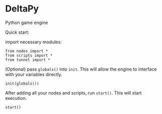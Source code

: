 # DeltaPy

Python game engine

Quick start:

import necessary modules:

```
from nodes import *
from scripts import *
from tunnel import *
```

(Optional) pass `globals()` into `init`. This will allow the engine to interface with your variables directly.

```
init(globals())
```

After adding all your nodes and scripts, run `start()`. This will start execution.

```
start()
```
